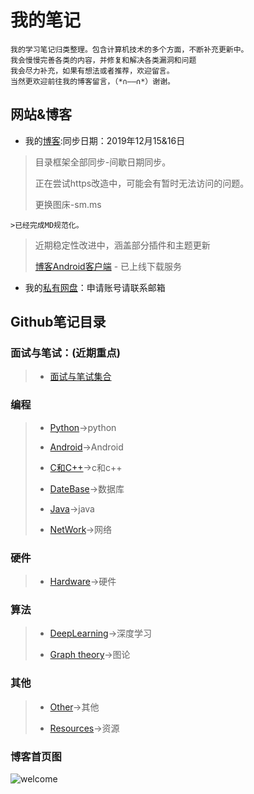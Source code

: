 # 我的笔记

    我的学习笔记归类整理。包含计算机技术的多个方面，不断补充更新中。
    我会慢慢完善各类的内容，并修复和解决各类漏洞和问题
    我会尽力补充，如果有想法或者推荐，欢迎留言。
    当然更欢迎前往我的博客留言，（*∩——∩*）谢谢。

## 网站&博客

* 我的[博客](http://blog.shencangblue.com):同步日期：2019年12月15&16日
>
>目录框架全部同步-间歇日期同步。
>
>正在尝试https改造中，可能会有暂时无法访问的问题。
>
>更换图床-sm.ms
>
    >已经完成MD规范化。
>
>近期稳定性改进中，涵盖部分插件和主题更新
>
> [博客Android客户端](https://github.com/shencang/Blog_RecentNative) - 已上线下载服务
>

* 我的[私有网盘](http://data.shencangblue.com)：申请账号请联系邮箱

## Github笔记目录

### 面试与笔试：(近期重点)
>
>* [面试与笔试集合](https://github.com/shencang/note/tree/master/Interview&26WrittenExamination)
>
>
### 编程

>* [Python](https://github.com/shencang/note/tree/master/Python)->python
>
>* [Android](https://github.com/shencang/note/tree/master/Android)->Android
>
>* [C和C++](https://github.com/shencang/note/tree/master/CorC%2B%2B)->c和c++
>
>* [DateBase](https://github.com/shencang/note/tree/master/DateBase)->数据库
>
>* [Java](https://github.com/shencang/note/tree/master/Java)->java
>
>* [NetWork](https://github.com/shencang/note/tree/master/NetWork)->网络
>
### 硬件

>* [Hardware](https://github.com/shencang/note/tree/master/Hardware)->硬件
>
### 算法

>* [DeepLearning](https://github.com/shencang/note/tree/master/Algorithm/DeepLearning)->深度学习
>
>* [Graph theory](https://github.com/shencang/note/tree/master/Algorithm/Graph_theory)->图论
>
### 其他

>* [Other](https://github.com/shencang/note/tree/master/Other)->其他
>
>* [Resources](https://github.com/shencang/note/tree/master/Resources)->资源

### 博客首页图

![welcome](https://i.loli.net/2019/11/09/cQ19X3B5WFro6eN.png)
